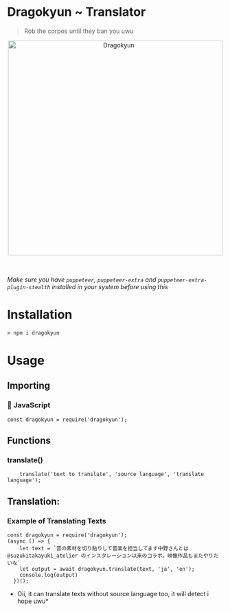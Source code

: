 # **Dragokyun ~ Translator**
> Rob the corpos until they ban you uwu
> 
<div align="center">
<img src="https://wallpapercave.com/wp/wp3115963.png" alt="Dragokyun" width="500" />

</div><br/>
<br/>

*Make sure you have `puppeteer`, `puppeteer-extra` and `puppeteer-extra-plugin-stealth` installed in your system before using this*

# Installation
```cmd
> npm i dragokyun
```

# Usage

## Importing
###  💛 JavaScript
```JS
const dragokyun = require('dragokyun');
```

## Functions
### translate()
```JS
	translate('text to translate', 'source language', 'translate language');
```

## Translation:

### Example of Translating Texts

```JS
const dragokyun = require('dragokyun');
(async () => {
    let text = `昔の素材を切り貼りして音楽を担当してます中野さんとは @suzukitakayuki_atelier のインスタレーション以来のコラボ。映像作品もまたやりたいな`
    let output = await dragokyun.translate(text, 'ja', 'en');
    console.log(output)
  })();
```
* Oii, it can translate texts without source language too, it will detect i hope uwu*
